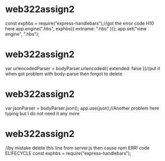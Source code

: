 # web322assign2
const exphbs = require("express-handlebars");//got the error code H10 here
app.engine(".hbs", exphbs({ extname: ".hbs" }));
app.set("view engine", ".hbs");
# web322assign2
var urlencodedParser = bodyParser.urlencoded({ extended: false })//put it when got problem with body-parse then forgot to delete
# web322assign2
var jsonParser = bodyParser.json();
app.use(json);//Another problem here typing but I do not need it any more
# web322assign2
//by mistake delete this line from server.js then cause npm ERR! code ELIFECYCLE
const exphbs = require("express-handlebars");
           
